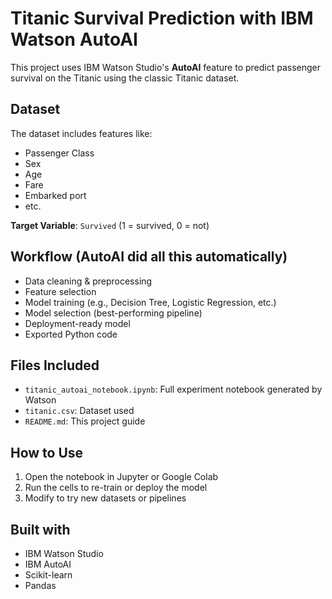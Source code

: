 
# Titanic Survival Prediction with IBM Watson AutoAI

This project uses IBM Watson Studio's **AutoAI** feature to predict passenger survival on the Titanic using the classic Titanic dataset.

## Dataset
The dataset includes features like:
- Passenger Class
- Sex
- Age
- Fare
- Embarked port
- etc.

 **Target Variable**: `Survived` (1 = survived, 0 = not)

##  Workflow (AutoAI did all this automatically)
- Data cleaning & preprocessing
- Feature selection
- Model training (e.g., Decision Tree, Logistic Regression, etc.)
- Model selection (best-performing pipeline)
- Deployment-ready model
- Exported Python code

##  Files Included
- `titanic_autoai_notebook.ipynb`: Full experiment notebook generated by Watson
- `titanic.csv`: Dataset used
- `README.md`: This project guide

##  How to Use
1. Open the notebook in Jupyter or Google Colab
2. Run the cells to re-train or deploy the model
3. Modify to try new datasets or pipelines

##  Built with
- IBM Watson Studio
- IBM AutoAI
- Scikit-learn
- Pandas
